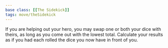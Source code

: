 ```yaml
---
base class: [[The Sidekick]]
tags: move/theSidekick
---
```

 If you are helping out your hero, you may swap one or both your dice with theirs, as long as you come out with the lowest total. Calculate your results as if you had each rolled the dice you now have in front of you.